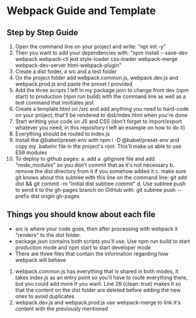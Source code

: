 # Webpack Guide and Template

## Step by Step Guide
1. Open the command line on your project and write: "npt init -y"
2. Then you want to add your dependencies with: "npm install --save-dev webpack webpack-cli jest style-loader css-loader webpack-merge webpack-dev-server html-webpack-plugin"
3. Create a dist folder, a src and a test folder
4. On the project folder add webpack.common.js, webpack.dev.js and webpack.prod.js and paste the preset I provided
5. Add the three scripts I left in my package.json to change from dev (npm start) to production (npm run build) with the command line as well as a test command that innitiates jest
6. Create a template.html on /src and add anything you need to hard-code on your project, that'll be rendered to dist/index.html when you're done
7. Start writting your code on JS and CSS (don't forget to import/export whatever you need, in this repository I left an example on how to do it)
8. Everything should be routed to index.js
9. Install the @babel/preset-env with npm i -D @babel/preset-env and copy my .babelrc file in the project's root. This'll make us able to use ES6 modules
10. To deploy to github pages:
    a. add a .gitignore file and add "node_modules" so you don't commit that as it's not necessary
    b. remove the dist directory from it if you somehow added it
    c. make sure git knows about this subtree with this line on the command line: git add dist && git commit -m "Initial dist subtree commit"
    d. Use subtree push to send it to the gh-pages branch on GitHub with: git subtree push --prefix dist origin gh-pages

## Things you should know about each file
- src is where your code goes, then after processing with webpack it "renders" to the dist folder. 
- package.json contains both scripts you'll use. Use npm run build to start production mode and npm start to start developer mode
- There are three files that contain the information regarding how webpack will behave
1. webpack.common.js has everything that is shared in both modes, it takes index.js as an entry point so you'll have to route everything there, but you could add more if you want. Line 26 (clean: true) makes it so that the content on the dist folder are deleted before adding the new ones to avoid duplicates
2. webpack.dev.js and webpack.prod.js use webpack-merge to link it's content with the previously mentioned
